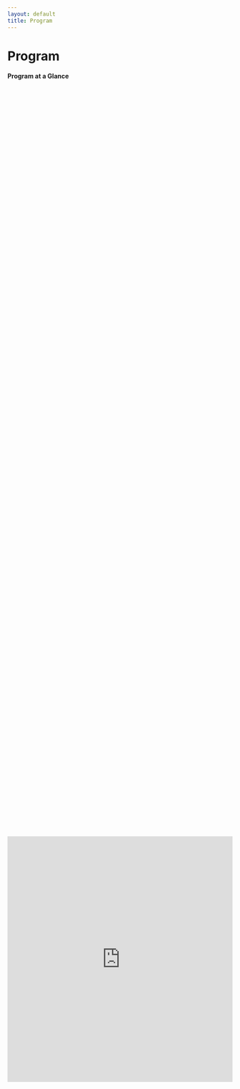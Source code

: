 ```yaml
---
layout: default
title: Program
---
```

<style>
  .post p, 
  .post ul, 
  .post ol, 
  .post dl {
    font-size: 80%; /* Adjust the percentage to your desired font size */
  }
</style>

<head>
    <style>
        .container {
            width: 100%;
        }
        .text {
            width: 80%;
            float: left;
        }
        .image {
            width: 20%;
            float: right;
        }
	figcaption {
	font-size: 50%;
	}
    </style>

  
</head>


 
<div class="post">
	<h1 class="pageTitle">Program</h1>
</div>

<div class="post">
<h4>Program at a Glance</h4>


<div style="display: flex; justify-content: center; align-items: center; height: 100%;">
    <iframe width="660" height="550" frameborder="0" scrolling="no" src="https://onedrive.live.com/embed?resid=566141491218E6C9%211836&authkey=%21AN_z1_bMQcOO5D4&em=2&wdAllowInteractivity=False&Item='Program%20at%20a%20glance'!A1%3AF18&wdHideGridlines=True&wdDownloadButton=True&wdInConfigurator=True&wdInConfigurator=True"></iframe>
</div>
<br>

<!--
<body>
    <div class="post">
        <div class="image">
		<figure>
			<img src="{{ '/assets/img/Primack_and_Abrams.jpeg' | relative_url }}" alt="Primack and Abrams" style="margin-left: 20px;">
		  	<figcaption>Nancy Abrams and Joel Primack</figcaption>
		</figure>
		<figure>
			<img src="{{ '/assets/img/cosmoshall.jpeg' | relative_url }}" alt="Cosmos Hall" style="margin-left: 20px;">
			<figcaption>Gwanheo Cosmos Hall</figcaption>
		</figure>
        </div>
    </div>
</body>
-->

<div class="post">
	<h4>Special CTP+SNUARC Colloquium</h4>
	<div class="image">
		<a href="{{ '/assets/img/Primack_and_Abrams.jpeg' | relative_url }}" target="_blank">
		    <img src="{{ '/assets/img/Primack_and_Abrams.jpeg' | relative_url }}" alt="Primack and Abrams" style="margin-left: 20px;">
		</a>
        </div>
	<p>On May 7 (Tue) Joel Primack and Nancy Abrams will give a Special CTP+SNUARC Colloquium, jointly organized by the 
		<a href="https://ctp.snu.ac.kr/" target="_blank">Center for Theoretical Physics</a> at <a href="https://en.snu.ac.kr/index.html" target="_blank">Seoul National University</a> (SNU), and the <a href="https://astron.snu.ac.kr/en/천문우주센터/" target="_blank">SNU Astronomy Research Center</a>. 
		Nancy E. Abrams is a philosopher of science, a lawyer, and a lecturer at the University of California, Santa Cruz. 
		She is the author of <a href="https://www.amazon.com/God-That-Could-Real-Spirituality/dp/0807075957" target="_blank">"A God That 
		Could be Real: Spirituality, Science, and the Future of Our Planet"</a> (Beacon Press, 2015), 
		which won the 2015 USA Best Book award in philosophy.
		Joel R. Primack is a Distinguished Professor of Physics Emeritus at the University of California, Santa Cruz 
		and is a member of the Santa Cruz Institute for Particle Physics. 
		He specializes in the formation and evolution of galaxies and the nature of the dark matter 
		that makes up most of the matter in the universe. 
		He is also a fellow of the American Physical Society (APS) and the American Association for the Advancement of Science (AAAS).
		With Nancy Abrams, he is the co-author of 
		<a href="https://www.amazon.com/View-Center-Universe-Discovering-Extraordinary/dp/1594482551" target="_blank">"The View from the Center 
		of the Universe: Discovering Our Extraordinary Place in the Cosmos"</a> (Riverhead/Penguin, 2006) and 
		<a href="https://www.amazon.com/New-Universe-Human-Future-Cosmology/dp/0300181248" target="_blank">"The New Universe and the Human Future:
		How a Shared Cosmology Could Transform the World"</a> (Yale University Press, 2011).
	</p>
	<h4>Planetarium Tour</h4>	
	<div class="image">
		<a href="{{ '/assets/img/cosmoshall.jpeg' | relative_url }}" target="_blank">
		    <img src="{{ '/assets/img/cosmoshall.jpeg' | relative_url }}" alt="Gwanheo Cosmos Hall" style="margin-left: 20px;">
		</a>
        </div>
	<p>On May 8 (Wed) we will have a chance to visit 
		<a href="https://science.snu.ac.kr/share/cosmos-hall" target="_blank">Gwanheo Cosmos Hall</a> in Bldg 28, 
		a latest addition to SNUARC and the College of Natural Sciences at SNU, 
		where the vast domed ceiling comes alive with the dazzling display of the night sky.  
		The tour will also feature a short film about the efforts to learn about our universe, made for the dome projection. 
		More information about this visit at the end of the NGF portion of the week will be avaialble during the workshop.</p>	
	<h4>Detailed Program / Talk Schedule</h4>
	<p>To be fully finalized and announced in late March, 2024. </p>		
	
</div>

<div style="display: flex; justify-content: center; align-items: center; height: 100%;">
    <iframe width="860" height="1000" frameborder="0" scrolling="no" src="https://onedrive.live.com/embed?resid=566141491218E6C9%211836&authkey=%21AN_z1_bMQcOO5D4&em=2&wdAllowInteractivity=False&Item='Detailed%20program%20Talk%20schedul'!A1%3AC91&wdHideGridlines=True&wdDownloadButton=True&wdInConfigurator=True&wdInConfigurator=True"></iframe>

